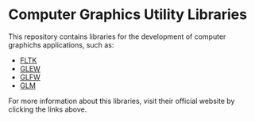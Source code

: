 # Computer Graphics Utility Libraries
This repository contains libraries for the development of computer graphichs applications, such as:

- [FLTK][b80d2667]
- [GLEW][c0ee27e8]
- [GLFW][d4c3fd18]
- [GLM][af6086e5]

For more information about this libraries, visit their official website by clicking the links above.


  [b80d2667]: http://www.fltk.org/ "Cross-platform C++ GUI toolkit"
  [c0ee27e8]: https://glew.sourceforge.io/ "OpenGL Extension Wrangler Library"
  [d4c3fd18]: http://www.glfw.org/ "Multi-platform library for OpenGL applications"
  [af6086e5]: https://glm.g-truc.net/ "C++ mathematics library for graphics software"
